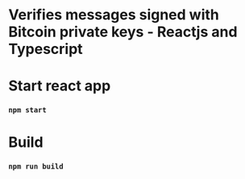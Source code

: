 # Verifies messages signed with Bitcoin private keys - Reactjs and Typescript


# Start react app
### `npm start`

# Build
### `npm run build`